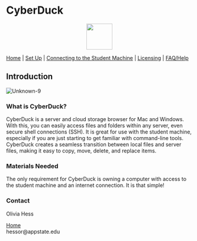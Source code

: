 # CyberDuck 
<p align="center">
  		<img width="70" height="70" src="https://user-images.githubusercontent.com/91332670/137805359-29b8978b-c4e1-4d63-80d2-6d1fd8989b9a.jpg">
	</p>

<nav>
            <div>
                <a href="/index.md">Home</a>	| 
                <a href="https://hessorr.github.io/setUp.md">Set Up</a>	| 
                <a href="/connecting.md">Connecting to the Student Machine</a>	| 
                <a href="/licensing.md">Licensing</a>	| 
                <a href="/faq.md">FAQ/Help</a>	
            </div>
	
 </nav>

## Introduction
![Unknown-9](https://user-images.githubusercontent.com/91332670/137805319-67ab973d-829f-4b8f-b5a6-987f96dc7fb0.jpeg)


### What is CyberDuck?
CyberDuck is a server and cloud storage browser for Mac and Windows. With this, you can easily access files and folders within any server, even secure shell connections (SSH). It is great for use with the student machine, especially if you are just starting to get familiar with command-line tools. CyberDuck creates a seamless transition between local files and server files, making it easy to copy, move, delete, and replace items.

### Materials Needed
The only requirement for CyberDuck is owning a computer with access to the student machine and an internet connection. It is that simple!

### Contact
Olivia Hess
<div>
<a href="/index.md">Home</a>
</div>
hessor@appstate.edu
